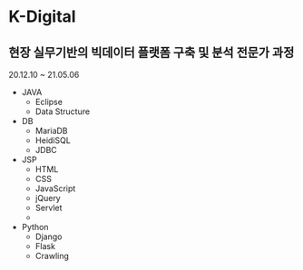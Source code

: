 # K-Digital
## 현장 실무기반의 빅데이터 플랫폼 구축 및 분석 전문가 과정
20.12.10 ~ 21.05.06

* JAVA
  * Eclipse
  * Data Structure
* DB
  * MariaDB
  * HeidiSQL
  * JDBC
* JSP
  * HTML
  * CSS
  * JavaScript
  * jQuery
  * Servlet
  * 
* Python
  * Django
  * Flask
  * Crawling
